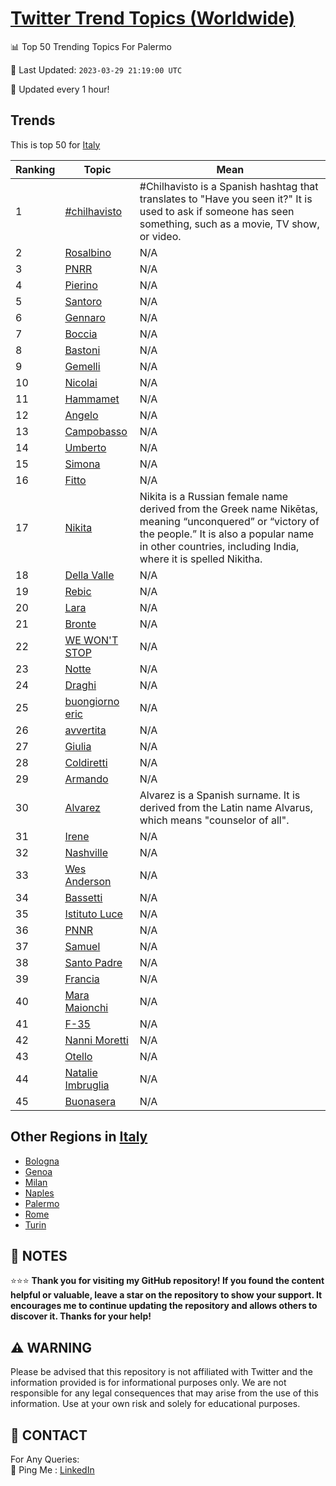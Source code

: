 [Twitter Trend Topics (Worldwide)](https://github.com/ErcinDedeoglu/Twitter-Trend-Topics)
==========


📊 Top 50 Trending Topics For Palermo

📆 Last Updated: `2023-03-29 21:19:00 UTC`

🔧 Updated every 1 hour!


## Trends

This is top 50 for [Italy](</Italy>)

| Ranking | Topic | Mean |
| ------- | ------------ | ------------ |
| 1 | [#chilhavisto](http://twitter.com/search?q=%23chilhavisto) | #Chilhavisto is a Spanish hashtag that translates to "Have you seen it?" It is used to ask if someone has seen something, such as a movie, TV show, or video. |
| 2 | [Rosalbino](http://twitter.com/search?q=Rosalbino) | N/A |
| 3 | [PNRR](http://twitter.com/search?q=PNRR) | N/A |
| 4 | [Pierino](http://twitter.com/search?q=Pierino) | N/A |
| 5 | [Santoro](http://twitter.com/search?q=Santoro) | N/A |
| 6 | [Gennaro](http://twitter.com/search?q=Gennaro) | N/A |
| 7 | [Boccia](http://twitter.com/search?q=Boccia) | N/A |
| 8 | [Bastoni](http://twitter.com/search?q=Bastoni) | N/A |
| 9 | [Gemelli](http://twitter.com/search?q=Gemelli) | N/A |
| 10 | [Nicolai](http://twitter.com/search?q=Nicolai) | N/A |
| 11 | [Hammamet](http://twitter.com/search?q=Hammamet) | N/A |
| 12 | [Angelo](http://twitter.com/search?q=Angelo) | N/A |
| 13 | [Campobasso](http://twitter.com/search?q=Campobasso) | N/A |
| 14 | [Umberto](http://twitter.com/search?q=Umberto) | N/A |
| 15 | [Simona](http://twitter.com/search?q=Simona) | N/A |
| 16 | [Fitto](http://twitter.com/search?q=Fitto) | N/A |
| 17 | [Nikita](http://twitter.com/search?q=Nikita) | Nikita is a Russian female name derived from the Greek name Nikētas, meaning “unconquered” or “victory of the people.” It is also a popular name in other countries, including India, where it is spelled Nikitha. |
| 18 | [Della Valle](http://twitter.com/search?q=Della+Valle) | N/A |
| 19 | [Rebic](http://twitter.com/search?q=Rebic) | N/A |
| 20 | [Lara](http://twitter.com/search?q=Lara) | N/A |
| 21 | [Bronte](http://twitter.com/search?q=Bronte) | N/A |
| 22 | [WE WON'T STOP](http://twitter.com/search?q=WE+WON%27T+STOP) | N/A |
| 23 | [Notte](http://twitter.com/search?q=Notte) | N/A |
| 24 | [Draghi](http://twitter.com/search?q=Draghi) | N/A |
| 25 | [buongiorno eric](http://twitter.com/search?q=buongiorno+eric) | N/A |
| 26 | [avvertita](http://twitter.com/search?q=avvertita) | N/A |
| 27 | [Giulia](http://twitter.com/search?q=Giulia) | N/A |
| 28 | [Coldiretti](http://twitter.com/search?q=Coldiretti) | N/A |
| 29 | [Armando](http://twitter.com/search?q=Armando) | N/A |
| 30 | [Alvarez](http://twitter.com/search?q=Alvarez) | Alvarez is a Spanish surname. It is derived from the Latin name Alvarus, which means "counselor of all". |
| 31 | [Irene](http://twitter.com/search?q=Irene) | N/A |
| 32 | [Nashville](http://twitter.com/search?q=Nashville) | N/A |
| 33 | [Wes Anderson](http://twitter.com/search?q=Wes+Anderson) | N/A |
| 34 | [Bassetti](http://twitter.com/search?q=Bassetti) | N/A |
| 35 | [Istituto Luce](http://twitter.com/search?q=Istituto+Luce) | N/A |
| 36 | [PNNR](http://twitter.com/search?q=PNNR) | N/A |
| 37 | [Samuel](http://twitter.com/search?q=Samuel) | N/A |
| 38 | [Santo Padre](http://twitter.com/search?q=Santo+Padre) | N/A |
| 39 | [Francia](http://twitter.com/search?q=Francia) | N/A |
| 40 | [Mara Maionchi](http://twitter.com/search?q=Mara+Maionchi) | N/A |
| 41 | [F-35](http://twitter.com/search?q=F-35) | N/A |
| 42 | [Nanni Moretti](http://twitter.com/search?q=Nanni+Moretti) | N/A |
| 43 | [Otello](http://twitter.com/search?q=Otello) | N/A |
| 44 | [Natalie Imbruglia](http://twitter.com/search?q=Natalie+Imbruglia) | N/A |
| 45 | [Buonasera](http://twitter.com/search?q=Buonasera) | N/A |



## Other Regions in [Italy](</Italy>)

* [Bologna](</Italy/Bologna.md>)
* [Genoa](</Italy/Genoa.md>)
* [Milan](</Italy/Milan.md>)
* [Naples](</Italy/Naples.md>)
* [Palermo](</Italy/Palermo.md>)
* [Rome](</Italy/Rome.md>)
* [Turin](</Italy/Turin.md>)



## 📝 NOTES

⭐⭐⭐ **Thank you for visiting my GitHub repository! If you found the content helpful or valuable, leave a star on the repository to show your support. It encourages me to continue updating the repository and allows others to discover it. Thanks for your help!**


## ⚠️ WARNING

Please be advised that this repository is not affiliated with Twitter and the information provided is for informational purposes only. We are not responsible for any legal consequences that may arise from the use of this information. Use at your own risk and solely for educational purposes.


## 📨 CONTACT

 For Any Queries:  
            🏓 Ping Me : [LinkedIn](https://www.linkedin.com/in/ercindedeoglu/)
